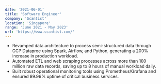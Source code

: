 ```yaml
---
date: '2021-06-01'
title: 'Software Engineer'
company: 'Scantist'
location: 'Singapore'
range: 'June 2021 - May 2023'
url: 'https://www.scantist.com/'
---
```


- Revamped data architecture to process semi-structured data through GCP Dataproc using Spark, Airflow, and Python, generating a 200% increase in production workload.
- Automated ETL and web scraping processes across more than 100 million raw data records, saving up to 8 hours of manual workload daily.
- Built robust operational monitoring tools using Prometheus/Grafana and ensured 99.99% uptime of critical business services.
